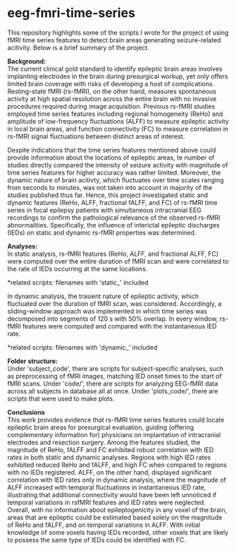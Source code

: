 # eeg-fmri-time-series
This repository highlights some of the scripts I wrote for the project of using fMRI time series features to detect brain areas
generating seizure-related acitivity. Below is a brief summary of the project. 

**Background:**\
The current clinical gold standard to identify epileptic brain areas involves implanting electrodes in the brain 
during presurgical workup, yet only offers limited brain coverage with risks of developing a host of complications.
Resting-state fMRI (rs-fMRI), on the other hand, measures spontaneous activity at high spatial resolution 
across the entire brain with no invasive procedures required during image acquisition. Previous rs-fMRI studies employed
time series features including regional homogeneity (ReHo) and amplitude of low-frequency fluctuations (ALFF) to measure
epileptic activity in local brain areas, and function connectivity (FC) to measure correlation in rs-fMRI signal 
fluctuations between distinct areas of interest.

Despite indications that the time series features mentioned above could provide information about the locations of 
epileptic areas, te number of studies directly compared the intensity of seizure activity with magnitude of time series features 
for higher accuracy was rather limited. Moreover, the dynamic nature of brain acitivty, which fluctuates over time 
scales ranging from seconds to minutes, was not taken into account in majority of the studies published thus far. Hence, 
this project investigated static and dynamic features (ReHo, ALFF, fractional fALFF, and FC) of rs-fMRI time series 
in focal epilepsy patients with simultaneous intracranial EEG recordings to confirm the pathological relevance 
of the observed rs-fMRI abnormalities. Specifically, the influence of interictal epileptic discharges (IEDs) 
on static and dynamic rs-fMRI properties was determined.

**Analyses:**\
In static analysis, rs-fMRI features (ReHo, ALFF, and fractional ALFF, FC) were computed over the entire duration
of fMRI scan and were correlated to the rate of IEDs occurring at the same locations.

*related scripts: filenames with 'static_' included

In dynamic analysis, the trasient nature of epileptic activity, which fluctuated over the duration of fMRI scan, was considered.
Accordingly, a sliding-window approach was implemented in which time series was decomposed into segments of
120 s with 50% overlap. In every window, rs-fMRI features were computed and compared with the instantaneous IED rate.

*related scripts: filenames with 'dynamic_' included

**Folder structure:**\
Under 'subject_code', there are scripts for subject-specific analyses, such as preprocessing of fMRI images, 
matching IED onset times to the start of fMRI scans.
Under 'code/', there are scripts for analyzing EEG-fMRI data across all subjects in database all at once.
Under 'plots_code/', there are scripts that were used to make plots.

**Conclusions**\
This work provides evidence that rs-fMRI time series features could locate epileptic brain areas for presurgical evaluation, 
guiding (offering complementary information for) physicians on implantation of intracranial electrodes and resection surgery. 
Among the features studied, the magnitude of ReHo, fALFF and FC exhibited robust correlation with IED rates in 
both static and dynamic analyses. Regions with high IED rates exhibited reduced ReHo and fALFF, and high FC 
when compared to regions with no IEDs registered. ALFF, on the other hand, displayed significant correlation with 
IED rates only in dynamic analysis, where the magnitude of ALFF increased with temporal fluctuations in 
instantaneous IED rate, illustrating that additional connectivity would have been left unnoticed if temporal 
variations in rsfMRI features and IED rates were neglected. 
Overall, with no information about epileptogenicity in any voxel of the brain, areas that are epileptic could 
be estimated based solely on the magnitude of ReHo and fALFF, and on temporal variations in ALFF. 
With initial knowledge of some voxels having IEDs recorded, other voxels that are likely to possess the same 
type of IEDs could be identified with FC.
